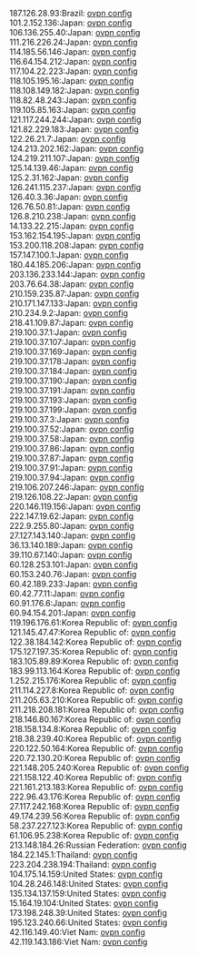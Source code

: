 187.126.28.93:Brazil: [ovpn config](vpn/187_126_28_93.ovpn)  
101.2.152.136:Japan: [ovpn config](vpn/101_2_152_136.ovpn)  
106.136.255.40:Japan: [ovpn config](vpn/106_136_255_40.ovpn)  
111.216.226.24:Japan: [ovpn config](vpn/111_216_226_24.ovpn)  
114.185.56.146:Japan: [ovpn config](vpn/114_185_56_146.ovpn)  
116.64.154.212:Japan: [ovpn config](vpn/116_64_154_212.ovpn)  
117.104.22.223:Japan: [ovpn config](vpn/117_104_22_223.ovpn)  
118.105.195.16:Japan: [ovpn config](vpn/118_105_195_16.ovpn)  
118.108.149.182:Japan: [ovpn config](vpn/118_108_149_182.ovpn)  
118.82.48.243:Japan: [ovpn config](vpn/118_82_48_243.ovpn)  
119.105.85.163:Japan: [ovpn config](vpn/119_105_85_163.ovpn)  
121.117.244.244:Japan: [ovpn config](vpn/121_117_244_244.ovpn)  
121.82.229.183:Japan: [ovpn config](vpn/121_82_229_183.ovpn)  
122.26.21.7:Japan: [ovpn config](vpn/122_26_21_7.ovpn)  
124.213.202.162:Japan: [ovpn config](vpn/124_213_202_162.ovpn)  
124.219.211.107:Japan: [ovpn config](vpn/124_219_211_107.ovpn)  
125.14.139.46:Japan: [ovpn config](vpn/125_14_139_46.ovpn)  
125.2.31.162:Japan: [ovpn config](vpn/125_2_31_162.ovpn)  
126.241.115.237:Japan: [ovpn config](vpn/126_241_115_237.ovpn)  
126.40.3.36:Japan: [ovpn config](vpn/126_40_3_36.ovpn)  
126.76.50.81:Japan: [ovpn config](vpn/126_76_50_81.ovpn)  
126.8.210.238:Japan: [ovpn config](vpn/126_8_210_238.ovpn)  
14.133.22.215:Japan: [ovpn config](vpn/14_133_22_215.ovpn)  
153.162.154.195:Japan: [ovpn config](vpn/153_162_154_195.ovpn)  
153.200.118.208:Japan: [ovpn config](vpn/153_200_118_208.ovpn)  
157.147.100.1:Japan: [ovpn config](vpn/157_147_100_1.ovpn)  
180.44.185.206:Japan: [ovpn config](vpn/180_44_185_206.ovpn)  
203.136.233.144:Japan: [ovpn config](vpn/203_136_233_144.ovpn)  
203.76.64.38:Japan: [ovpn config](vpn/203_76_64_38.ovpn)  
210.159.235.87:Japan: [ovpn config](vpn/210_159_235_87.ovpn)  
210.171.147.133:Japan: [ovpn config](vpn/210_171_147_133.ovpn)  
210.234.9.2:Japan: [ovpn config](vpn/210_234_9_2.ovpn)  
218.41.109.87:Japan: [ovpn config](vpn/218_41_109_87.ovpn)  
219.100.37.1:Japan: [ovpn config](vpn/219_100_37_1.ovpn)  
219.100.37.107:Japan: [ovpn config](vpn/219_100_37_107.ovpn)  
219.100.37.169:Japan: [ovpn config](vpn/219_100_37_169.ovpn)  
219.100.37.178:Japan: [ovpn config](vpn/219_100_37_178.ovpn)  
219.100.37.184:Japan: [ovpn config](vpn/219_100_37_184.ovpn)  
219.100.37.190:Japan: [ovpn config](vpn/219_100_37_190.ovpn)  
219.100.37.191:Japan: [ovpn config](vpn/219_100_37_191.ovpn)  
219.100.37.193:Japan: [ovpn config](vpn/219_100_37_193.ovpn)  
219.100.37.199:Japan: [ovpn config](vpn/219_100_37_199.ovpn)  
219.100.37.3:Japan: [ovpn config](vpn/219_100_37_3.ovpn)  
219.100.37.52:Japan: [ovpn config](vpn/219_100_37_52.ovpn)  
219.100.37.58:Japan: [ovpn config](vpn/219_100_37_58.ovpn)  
219.100.37.86:Japan: [ovpn config](vpn/219_100_37_86.ovpn)  
219.100.37.87:Japan: [ovpn config](vpn/219_100_37_87.ovpn)  
219.100.37.91:Japan: [ovpn config](vpn/219_100_37_91.ovpn)  
219.100.37.94:Japan: [ovpn config](vpn/219_100_37_94.ovpn)  
219.106.207.246:Japan: [ovpn config](vpn/219_106_207_246.ovpn)  
219.126.108.22:Japan: [ovpn config](vpn/219_126_108_22.ovpn)  
220.146.119.156:Japan: [ovpn config](vpn/220_146_119_156.ovpn)  
222.147.19.62:Japan: [ovpn config](vpn/222_147_19_62.ovpn)  
222.9.255.80:Japan: [ovpn config](vpn/222_9_255_80.ovpn)  
27.127.143.140:Japan: [ovpn config](vpn/27_127_143_140.ovpn)  
36.13.140.189:Japan: [ovpn config](vpn/36_13_140_189.ovpn)  
39.110.67.140:Japan: [ovpn config](vpn/39_110_67_140.ovpn)  
60.128.253.101:Japan: [ovpn config](vpn/60_128_253_101.ovpn)  
60.153.240.76:Japan: [ovpn config](vpn/60_153_240_76.ovpn)  
60.42.189.233:Japan: [ovpn config](vpn/60_42_189_233.ovpn)  
60.42.77.11:Japan: [ovpn config](vpn/60_42_77_11.ovpn)  
60.91.176.6:Japan: [ovpn config](vpn/60_91_176_6.ovpn)  
60.94.154.201:Japan: [ovpn config](vpn/60_94_154_201.ovpn)  
119.196.176.61:Korea Republic of: [ovpn config](vpn/119_196_176_61.ovpn)  
121.145.47.47:Korea Republic of: [ovpn config](vpn/121_145_47_47.ovpn)  
122.38.184.142:Korea Republic of: [ovpn config](vpn/122_38_184_142.ovpn)  
175.127.197.35:Korea Republic of: [ovpn config](vpn/175_127_197_35.ovpn)  
183.105.89.89:Korea Republic of: [ovpn config](vpn/183_105_89_89.ovpn)  
183.99.113.164:Korea Republic of: [ovpn config](vpn/183_99_113_164.ovpn)  
1.252.215.176:Korea Republic of: [ovpn config](vpn/1_252_215_176.ovpn)  
211.114.227.8:Korea Republic of: [ovpn config](vpn/211_114_227_8.ovpn)  
211.205.63.210:Korea Republic of: [ovpn config](vpn/211_205_63_210.ovpn)  
211.218.208.181:Korea Republic of: [ovpn config](vpn/211_218_208_181.ovpn)  
218.146.80.167:Korea Republic of: [ovpn config](vpn/218_146_80_167.ovpn)  
218.158.134.8:Korea Republic of: [ovpn config](vpn/218_158_134_8.ovpn)  
218.38.239.40:Korea Republic of: [ovpn config](vpn/218_38_239_40.ovpn)  
220.122.50.164:Korea Republic of: [ovpn config](vpn/220_122_50_164.ovpn)  
220.72.130.20:Korea Republic of: [ovpn config](vpn/220_72_130_20.ovpn)  
221.148.205.240:Korea Republic of: [ovpn config](vpn/221_148_205_240.ovpn)  
221.158.122.40:Korea Republic of: [ovpn config](vpn/221_158_122_40.ovpn)  
221.161.213.183:Korea Republic of: [ovpn config](vpn/221_161_213_183.ovpn)  
222.96.43.176:Korea Republic of: [ovpn config](vpn/222_96_43_176.ovpn)  
27.117.242.168:Korea Republic of: [ovpn config](vpn/27_117_242_168.ovpn)  
49.174.239.56:Korea Republic of: [ovpn config](vpn/49_174_239_56.ovpn)  
58.237.227.123:Korea Republic of: [ovpn config](vpn/58_237_227_123.ovpn)  
61.106.95.238:Korea Republic of: [ovpn config](vpn/61_106_95_238.ovpn)  
213.148.184.26:Russian Federation: [ovpn config](vpn/213_148_184_26.ovpn)  
184.22.145.1:Thailand: [ovpn config](vpn/184_22_145_1.ovpn)  
223.204.238.194:Thailand: [ovpn config](vpn/223_204_238_194.ovpn)  
104.175.14.159:United States: [ovpn config](vpn/104_175_14_159.ovpn)  
104.28.246.148:United States: [ovpn config](vpn/104_28_246_148.ovpn)  
135.134.137.159:United States: [ovpn config](vpn/135_134_137_159.ovpn)  
15.164.19.104:United States: [ovpn config](vpn/15_164_19_104.ovpn)  
173.198.248.39:United States: [ovpn config](vpn/173_198_248_39.ovpn)  
195.123.240.66:United States: [ovpn config](vpn/195_123_240_66.ovpn)  
42.116.149.40:Viet Nam: [ovpn config](vpn/42_116_149_40.ovpn)  
42.119.143.186:Viet Nam: [ovpn config](vpn/42_119_143_186.ovpn)  
